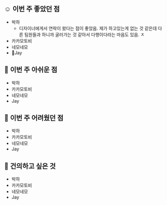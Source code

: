## ☺️ 이번 주 좋았던 점

- 박하
	- 디자이너에게서 연락이 왔다는 점이 좋았음. 제가 하고있는게 없는 것 같은데 다른 팀원들과 하니까 굴러가는 것 같아서 다행이다라는 마음도 있음. ㅈ
- 카카모토비
- 네모네모
- Jay

## 🤔 이번 주 아쉬운 점

- 박하
- 카카모토비
- 네모네모
- Jay

## 🤔 이번 주 어려웠던 점

- 박하
- 카카모토비
- 네모네모
- Jay


## 🙏 건의하고 싶은 것

- 박하
- 카카모토비
- 네모네모
- Jay
